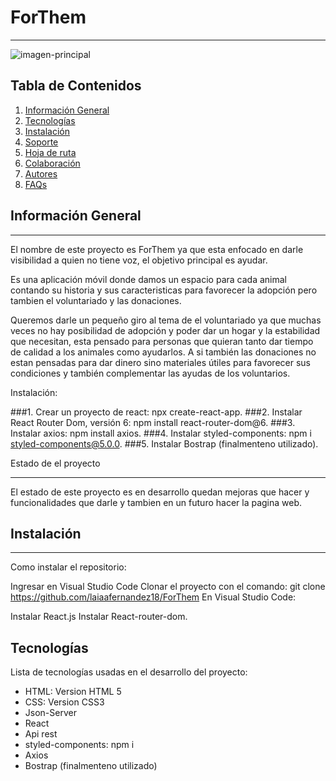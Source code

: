 # ForThem

***
![imagen-principal](./src/imagenes/principal.png)


## Tabla de Contenidos
1. [Información General](#información-general)
2. [Tecnologías](#tecnologías)
3. [Instalación](#instalación)
4. [Soporte](#soporte)
6. [Hoja de ruta](#hoja-de-ruta)
7. [Colaboración](#colaboración)
8. [Autores](#autores)
9. [FAQs](#faqs)

## Información General
***

El nombre de este proyecto es ForThem ya que esta enfocado en darle visibilidad a quien no tiene voz, el objetivo principal es ayudar.

Es una aplicación móvil donde damos un espacio para cada animal contando su historia y sus caracteristicas para favorecer la adopción pero tambien el voluntariado y las donaciones.

Queremos darle un pequeño giro al tema de el voluntariado ya que muchas veces no hay posibilidad de adopción y poder dar un hogar y la estabilidad que necesitan, esta pensado para personas que quieran tanto dar tiempo de calidad a los animales como ayudarlos. A si también las donaciones no estan pensadas para dar dinero sino materiales útiles para favorecer sus condiciones y también complementar las ayudas de los voluntarios.

Instalación:

###1. Crear un proyecto de react: npx create-react-app. ###2. Instalar React Router Dom, versión 6: npm install react-router-dom@6. ###3. Instalar axios: npm install axios. ###4. Instalar styled-components: npm i styled-components@5.0.0. ###5. Instalar Bostrap (finalmenteno utilizado).

Estado de el proyecto
***
El estado de este proyecto es en desarrollo quedan mejoras que hacer y funcionalidades que darle y tambien en un futuro hacer la pagina web.


## Instalación
***

Como instalar el repositorio:

Ingresar en Visual Studio Code
Clonar el proyecto con el comando:
git clone https://github.com/laiaafernandez18/ForThem
En Visual Studio Code:

Instalar React.js
Instalar React-router-dom.

## Tecnologías
Lista de tecnologías usadas en el desarrollo del proyecto:
* HTML: Version HTML 5
* CSS: Version CSS3
* Json-Server
* React
* Api rest
* styled-components: npm i 
* Axios
* Bostrap (finalmenteno utilizado)